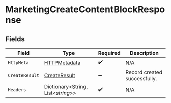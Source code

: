 # MarketingCreateContentBlockResponse


## Fields

| Field                                                   | Type                                                    | Required                                                | Description                                             |
| ------------------------------------------------------- | ------------------------------------------------------- | ------------------------------------------------------- | ------------------------------------------------------- |
| `HttpMeta`                                              | [HTTPMetadata](../../Models/Components/HTTPMetadata.md) | :heavy_check_mark:                                      | N/A                                                     |
| `CreateResult`                                          | [CreateResult](../../Models/Components/CreateResult.md) | :heavy_minus_sign:                                      | Record created successfully.                            |
| `Headers`                                               | Dictionary<String, List<*string*>>                      | :heavy_check_mark:                                      | N/A                                                     |